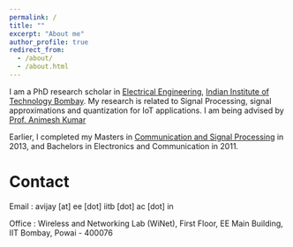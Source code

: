 ```yaml
---
permalink: /
title: ""
excerpt: "About me"
author_profile: true
redirect_from: 
  - /about/
  - /about.html
---
```


I am a PhD research scholar in [Electrical Engineering](https://www.ee.iitb.ac.in), [Indian Institute of Technology Bombay](https://www.iitb.ac.in). My research is related to Signal Processing, signal approximations and quantization for IoT applications. I am being advised by [Prof. Animesh Kumar](https://www.ee.iitb.ac.in/~animesh/)

Earlier, I completed my Masters in [Communication and Signal Processing](https://www.ee.iitb.ac.in/~comgroup/) in 2013, and Bachelors in Electronics and Communication in 2011.

# Contact

Email : avijay [at] ee [dot] iitb [dot] ac [dot] in

Office : Wireless and Networking Lab (WiNet),
         First Floor, EE Main Building,
         IIT Bombay, Powai - 400076

